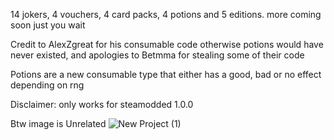 14 jokers, 4 vouchers, 4 card packs, 4 potions and 5 editions. more coming soon just you wait

Credit to AlexZgreat for his consumable code otherwise potions would have never existed, and apologies to Betmma for stealing some of their code

Potions are a new consumable type that either has a good, bad or no effect depending on rng

Disclaimer: only works for steamodded 1.0.0





Btw image is Unrelated
![New Project (1)](https://github.com/Aigengoku/Stupidity-the-mod/assets/171994276/22806a04-70a9-4c2d-bc43-0d0d14b174d3)

